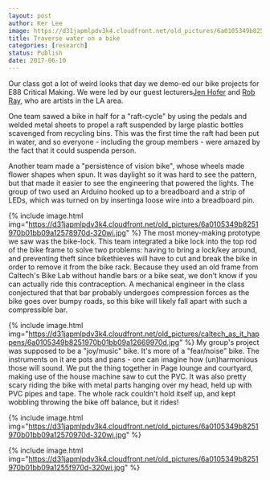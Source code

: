 ```yaml
---
layout: post
author: Ker Lee
image: https://d31japmlpdv3k4.cloudfront.net/old_pictures/6a0105349b8251970b01bb09a1257c970d-320wi.jpg
title: Traverse water on a bike
categories: [research]
status: Publish
date: 2017-06-10
---
```



Our class got a lot of weird looks that day we demo-ed our bike projects for E88 Critical Making. We were led by our guest lecturers<a href="https://theconversant.org/?p=7503">Jen Hofer</a> and <a href="https://cnp-la.org/contributor/rob-ray/">Rob Ray</a>, who are artists in the LA area.

One team sawed a bike in half for a "raft-cycle" by using the pedals and welded metal sheets to propel a raft suspended by large plastic bottles scavenged from recycling bins. This was the first time the raft had been put in water, and so everyone - including the group members - were amazed by the fact that it could suspenda person.

Another team made a "persistence of vision bike", whose wheels made flower shapes when spun. It was daylight so it was hard to see the pattern, but that made it easier to see the engineering that powered the lights. The group of two used an Arduino hooked up to a breadboard and a strip of LEDs, which was turned on by insertinga loose wire into a breadboard pin.


{% include image.html img="https://d31japmlpdv3k4.cloudfront.net/old_pictures/6a0105349b8251970b01bb09a12578970d-320wi.jpg" %}
The most money-making prototype we saw was the bike-lock. This team integrated a bike lock into the top rod of the bike frame to solve two problems: having to bring a lock/key around, and preventing theft since bikethieves will have to cut and break the bike in order to remove it from the bike rack. Because they used an old frame from Caltech's Bike Lab without handle bars or a bike seat, we don't know if you can actually ride this contraception. A mechanical engineer in the class conjectured that that bar probably undergoes compression forces as the bike goes over bumpy roads, so this bike will likely fall apart with such a compressible bar.


{% include image.html img="https://d31japmlpdv3k4.cloudfront.net/old_pictures/caltech_as_it_happens/6a0105349b8251970b01bb09a12669970d.jpg" %}
My group's project was supposed to be a "joy/music" bike. It's more of a "fear/noise" bike. The instruments on it are pots and pans - one can imagine how (un)harmonious those will sound. We put the thing together in Page lounge and courtyard, making use of the house machine saw to cut the PVC. It was also pretty scary riding the bike with metal parts hanging over my head, held up with PVC pipes and tape. The whole rack couldn't hold itself up, and kept wobbling throwing the bike off balance, but it rides!

{% include image.html img="https://d31japmlpdv3k4.cloudfront.net/old_pictures/6a0105349b8251970b01bb09a12570970d-320wi.jpg" %}


{% include image.html img="https://d31japmlpdv3k4.cloudfront.net/old_pictures/6a0105349b8251970b01bb09a1255f970d-320wi.jpg" %}
